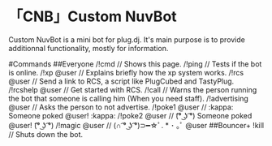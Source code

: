 # 「CNB」Custom NuvBot
Custom NuvBot is a mini bot for plug.dj. It's main purpose is to provide additionnal functionality, mostly for information.

#Commands
##Everyone
/!cmd // Shows this page.
/!ping // Tests if the bot is online.
/!xp @user // Explains briefly how the xp system works.
/!rcs @user // Send a link to RCS, a script like PlugCubed and TastyPlug.
/!rcshelp @user // Get started with RCS.
/!call // Warns the person running the bot that someone is calling him (When you need staff).
/!advertising @user // Asks the person to not advertise.
/!poke1 @user // :kappa: Someone poked @user! :kappa:
/!poke2 @user // (͡° ͜ʖ ͡°) Someone poked @user! (͡° ͜ʖ ͡°) 
/!magic @user // (∩ ͡° ͜ʖ ͡°)⊃━☆ﾟ. * ･ ｡ﾟ @user
##Bouncer+
!kill // Shuts down the bot.
